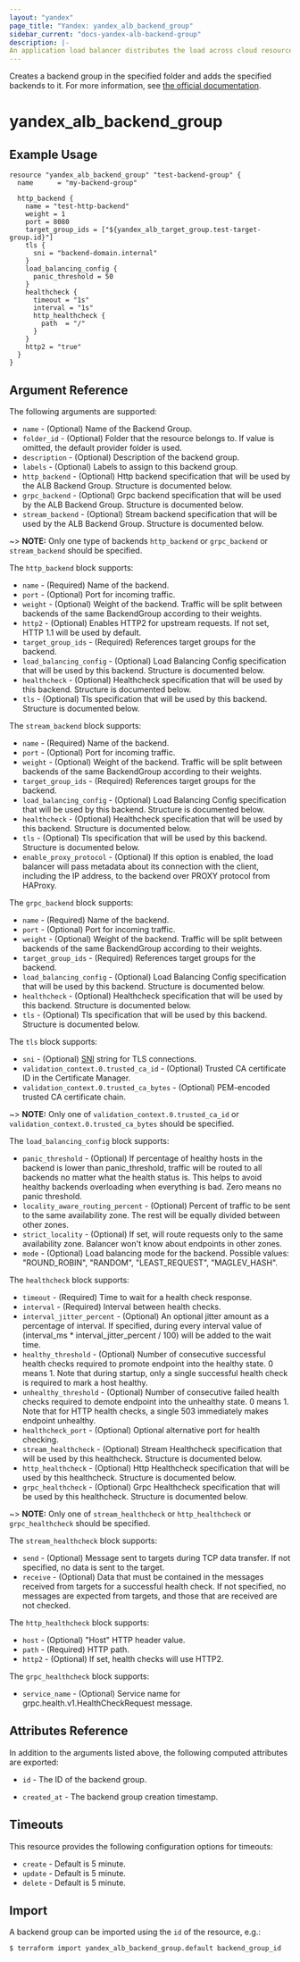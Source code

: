 ```yaml
---
layout: "yandex"
page_title: "Yandex: yandex_alb_backend_group"
sidebar_current: "docs-yandex-alb-backend-group"
description: |-
An application load balancer distributes the load across cloud resources that are combined into a backend group.
---
```


Creates a backend group in the specified folder and adds the specified backends to it.
For more information, see [the official documentation](https://cloud.yandex.com/en/docs/application-load-balancer/concepts/backend-group).

# yandex\_alb\_backend\_group

## Example Usage

```hcl
resource "yandex_alb_backend_group" "test-backend-group" {
  name      = "my-backend-group"

  http_backend {
    name = "test-http-backend"
    weight = 1
    port = 8080
    target_group_ids = ["${yandex_alb_target_group.test-target-group.id}"]
    tls {
      sni = "backend-domain.internal"
    }
    load_balancing_config {
      panic_threshold = 50
    }    
    healthcheck {
      timeout = "1s"
      interval = "1s"
      http_healthcheck {
        path  = "/"
      }
    }
    http2 = "true"
  }
}
```

## Argument Reference

The following arguments are supported:

* `name` - (Optional) Name of the Backend Group.
* `folder_id` - (Optional) Folder that the resource belongs to. If value is omitted, the default provider folder is used.
* `description` - (Optional) Description of the backend group.
* `labels` - (Optional) Labels to assign to this backend group.
* `http_backend` - (Optional) Http backend specification that will be used by the ALB Backend Group. Structure is documented below.
* `grpc_backend` - (Optional) Grpc backend specification that will be used by the ALB Backend Group. Structure is documented below.
* `stream_backend` - (Optional) Stream backend specification that will be used by the ALB Backend Group. Structure is documented below.

~> **NOTE:** Only one type of backends `http_backend` or `grpc_backend` or `stream_backend` should be specified.

The `http_backend` block supports:

* `name` - (Required) Name of the backend.
* `port` - (Optional) Port for incoming traffic.
* `weight` - (Optional) Weight of the backend. Traffic will be split between backends of the same BackendGroup according to their weights.
* `http2` - (Optional) Enables HTTP2 for upstream requests. If not set, HTTP 1.1 will be used by default.
* `target_group_ids` - (Required) References target groups for the backend.
* `load_balancing_config` - (Optional) Load Balancing Config specification that will be used by this backend. Structure is documented below.
* `healthcheck` - (Optional) Healthcheck specification that will be used by this backend. Structure is documented below.
* `tls` - (Optional) Tls specification that will be used by this backend. Structure is documented below.

The `stream_backend` block supports:

* `name` - (Required) Name of the backend.
* `port` - (Optional) Port for incoming traffic.
* `weight` - (Optional) Weight of the backend. Traffic will be split between backends of the same BackendGroup according to their weights.
* `target_group_ids` - (Required) References target groups for the backend.
* `load_balancing_config` - (Optional) Load Balancing Config specification that will be used by this backend. Structure is documented below.
* `healthcheck` - (Optional) Healthcheck specification that will be used by this backend. Structure is documented below.
* `tls` - (Optional) Tls specification that will be used by this backend. Structure is documented below.
* `enable_proxy_protocol` - (Optional) If this option is enabled, the load balancer will pass metadata about its connection with the client, including the IP address, to the backend over PROXY protocol from HAProxy.

The `grpc_backend` block supports:

* `name` - (Required) Name of the backend.
* `port` - (Optional) Port for incoming traffic.
* `weight` - (Optional) Weight of the backend. Traffic will be split between backends of the same BackendGroup according to their weights.
* `target_group_ids` - (Required) References target groups for the backend.
* `load_balancing_config` - (Optional) Load Balancing Config specification that will be used by this backend. Structure is documented below.
* `healthcheck` - (Optional) Healthcheck specification that will be used by this backend. Structure is documented below.
* `tls` - (Optional) Tls specification that will be used by this backend. Structure is documented below.

The `tls` block supports:

* `sni` - (Optional) [SNI](https://en.wikipedia.org/wiki/Server_Name_Indication) string for TLS connections.
* `validation_context.0.trusted_ca_id` - (Optional) Trusted CA certificate ID in the Certificate Manager.
* `validation_context.0.trusted_ca_bytes` - (Optional) PEM-encoded trusted CA certificate chain.

~> **NOTE:** Only one of `validation_context.0.trusted_ca_id` or `validation_context.0.trusted_ca_bytes` should be specified.

The `load_balancing_config` block supports:

* `panic_threshold` - (Optional) If percentage of healthy hosts in the backend is lower than panic_threshold, traffic will be routed to all backends no matter what the health status is. This helps to avoid healthy backends overloading  when everything is bad. Zero means no panic threshold.
* `locality_aware_routing_percent` - (Optional) Percent of traffic to be sent to the same availability zone. The rest will be equally divided between other zones.
* `strict_locality` - (Optional) If set, will route requests only to the same availability zone. Balancer won't know about endpoints in other zones.
* `mode` - (Optional) Load balancing mode for the backend. Possible values: "ROUND_ROBIN", "RANDOM", "LEAST_REQUEST", "MAGLEV_HASH".

The `healthcheck` block supports:

* `timeout` - (Required) Time to wait for a health check response.
* `interval` - (Required) Interval between health checks.
* `interval_jitter_percent` - (Optional) An optional jitter amount as a percentage of interval. If specified, during every interval value of (interval_ms * interval_jitter_percent / 100) will be added to the wait time.
* `healthy_threshold` - (Optional) Number of consecutive successful health checks required to promote endpoint into the healthy state. 0 means 1. Note that during startup, only a single successful health check is required to mark a host healthy.
* `unhealthy_threshold` - (Optional) Number of consecutive failed health checks required to demote endpoint into the unhealthy state. 0 means 1. Note that for HTTP health checks, a single 503 immediately makes endpoint unhealthy.
* `healthcheck_port` - (Optional) Optional alternative port for health checking.
* `stream_healthcheck` - (Optional) Stream Healthcheck specification that will be used by this healthcheck. Structure is documented below.
* `http_healthcheck` - (Optional) Http Healthcheck specification that will be used by this healthcheck. Structure is documented below.
* `grpc_healthcheck` - (Optional) Grpc Healthcheck specification that will be used by this healthcheck. Structure is documented below.

~> **NOTE:** Only one of `stream_healthcheck` or `http_healthcheck` or `grpc_healthcheck` should be specified.

The `stream_healthcheck` block supports:

* `send` - (Optional) Message sent to targets during TCP data transfer.  If not specified, no data is sent to the target.
* `receive` - (Optional) Data that must be contained in the messages received from targets for a successful health check. If not specified, no messages are expected from targets, and those that are received are not checked.

The `http_healthcheck` block supports:

* `host` - (Optional) "Host" HTTP header value.
* `path` - (Required) HTTP path.
* `http2` - (Optional) If set, health checks will use HTTP2.

The `grpc_healthcheck` block supports:

* `service_name` - (Optional) Service name for grpc.health.v1.HealthCheckRequest message.

## Attributes Reference

In addition to the arguments listed above, the following computed attributes are exported:

* `id` - The ID of the backend group.

* `created_at` - The backend group creation timestamp.

## Timeouts

This resource provides the following configuration options for
timeouts:

- `create` - Default is 5 minute.
- `update` - Default is 5 minute.
- `delete` - Default is 5 minute.

## Import

A backend group can be imported using the `id` of the resource, e.g.:

```
$ terraform import yandex_alb_backend_group.default backend_group_id
```
